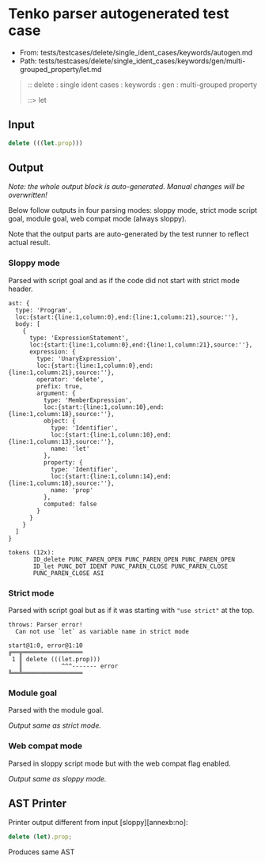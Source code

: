 # Tenko parser autogenerated test case

- From: tests/testcases/delete/single_ident_cases/keywords/autogen.md
- Path: tests/testcases/delete/single_ident_cases/keywords/gen/multi-grouped_property/let.md

> :: delete : single ident cases : keywords : gen : multi-grouped property
>
> ::> let

## Input


`````js
delete (((let.prop)))
`````

## Output

_Note: the whole output block is auto-generated. Manual changes will be overwritten!_

Below follow outputs in four parsing modes: sloppy mode, strict mode script goal, module goal, web compat mode (always sloppy).

Note that the output parts are auto-generated by the test runner to reflect actual result.

### Sloppy mode

Parsed with script goal and as if the code did not start with strict mode header.

`````
ast: {
  type: 'Program',
  loc:{start:{line:1,column:0},end:{line:1,column:21},source:''},
  body: [
    {
      type: 'ExpressionStatement',
      loc:{start:{line:1,column:0},end:{line:1,column:21},source:''},
      expression: {
        type: 'UnaryExpression',
        loc:{start:{line:1,column:0},end:{line:1,column:21},source:''},
        operator: 'delete',
        prefix: true,
        argument: {
          type: 'MemberExpression',
          loc:{start:{line:1,column:10},end:{line:1,column:18},source:''},
          object: {
            type: 'Identifier',
            loc:{start:{line:1,column:10},end:{line:1,column:13},source:''},
            name: 'let'
          },
          property: {
            type: 'Identifier',
            loc:{start:{line:1,column:14},end:{line:1,column:18},source:''},
            name: 'prop'
          },
          computed: false
        }
      }
    }
  ]
}

tokens (12x):
       ID_delete PUNC_PAREN_OPEN PUNC_PAREN_OPEN PUNC_PAREN_OPEN
       ID_let PUNC_DOT IDENT PUNC_PAREN_CLOSE PUNC_PAREN_CLOSE
       PUNC_PAREN_CLOSE ASI
`````

### Strict mode

Parsed with script goal but as if it was starting with `"use strict"` at the top.

`````
throws: Parser error!
  Can not use `let` as variable name in strict mode

start@1:0, error@1:10
╔══╦═════════════════
 1 ║ delete (((let.prop)))
   ║           ^^^------- error
╚══╩═════════════════

`````


### Module goal

Parsed with the module goal.

_Output same as strict mode._

### Web compat mode

Parsed in sloppy script mode but with the web compat flag enabled.

_Output same as sloppy mode._

## AST Printer

Printer output different from input [sloppy][annexb:no]:

````js
delete (let).prop;
````

Produces same AST
